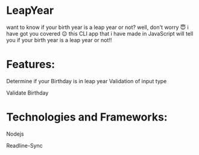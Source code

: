 # LeapYear

want to know if  your birth year is a leap year or not? well, don't worry 😇 i have got you covered 😉 this CLI app that i have made in JavaScript will tell you if your birth year is a leap year or not!!

# Features:

Determine if your Birthday is in leap year
Validation of input type

Validate Birthday

# Technologies and Frameworks:

Nodejs

Readline-Sync
